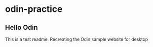 # odin-practice

## Hello Odin
This is a test readme.
Recreating the Odin sample website for desktop